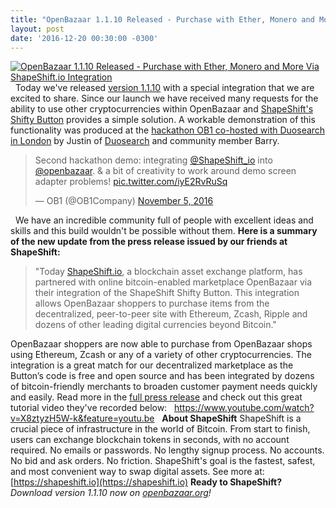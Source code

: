 ```yaml
---
title: "OpenBazaar 1.1.10 Released - Purchase with Ether, Monero and More Via ShapeShift.io Integration" 
layout: post
date: '2016-12-20 00:30:00 -0300'
---
```

        
[![OpenBazaar 1.1.10 Released - Purchase with Ether, Monero and More Via ShapeShift.io Integration](OpenBazaar-1.1.10-Released-Purchase-with-Ether-Monero-and-More-Via-ShapeShift.io-Integration1.png)](OpenBazaar-1.1.10-Released-Purchase-with-Ether-Monero-and-More-Via-ShapeShift.io-Integration1.png)   Today we've released [version 1.1.10](http://openbazaar.org/download.html) with a special integration that we are excited to share. Since our launch we have received many requests for the ability to use other cryptocurrencies within OpenBazaar and [ShapeShift's Shifty Button](https://info.shapeshift.io/tools/shifty-button) provides a simple solution. A workable demonstration of this functionality was produced at the [hackathon OB1 co-hosted with Duosearch in London](https://blog.openbazaar.org/openbazaar-hackathon-with-duosearch-and-blockchain-money-in-london/#.WFlQ2bYrKV4) by Justin of [Duosearch](http://duosear.ch) and community member Barry.  

> Second hackathon demo: integrating [@ShapeShift_io](https://twitter.com/ShapeShift_io) into [@openbazaar](https://twitter.com/openbazaar). & a bit of creativity to work around demo screen adapter problems! [pic.twitter.com/iyE2RvRuSq](https://t.co/iyE2RvRuSq)
> 
> — OB1 (@OB1Company) [November 5, 2016](https://twitter.com/OB1Company/status/794956215574990848)

  We have an incredible community full of people with excellent ideas and skills and this build wouldn't be possible without them. **Here is a summary of the new update from the press release issued by our friends at ShapeShift:**

> "Today [ShapeShift.io](http://ShapeShift.io), a blockchain asset exchange platform, has partnered with online bitcoin-enabled marketplace OpenBazaar via their integration of the ShapeShift Shifty Button. This integration allows OpenBazaar shoppers to purchase items from the decentralized, peer-to-peer site with Ethereum, Zcash, Ripple and dozens of other leading digital currencies beyond Bitcoin."

OpenBazaar shoppers are now able to purchase from OpenBazaar shops using Ethereum, Zcash or any of a variety of other cryptocurrencies. The integration is a great match for our decentralized marketplace as the Button’s code is free and open source and has been integrated by dozens of bitcoin-friendly merchants to broaden customer payment needs quickly and easily. Read more in the [full press release](http://www.prweb.com/releases/2016/openbazaar/prweb13936818.htm) and check out this great tutorial video they've recorded below:   https://www.youtube.com/watch?v=X8ztyzH5W-k&feature=youtu.be   **About ShapeShift** ShapeShift is a crucial piece of infrastructure in the world of Bitcoin. From start to finish, users can exchange blockchain tokens in seconds, with no account required. No emails or passwords. No lengthy sign­up process. No accounts. No bid and ask orders. No friction. ShapeShift's goal is the fastest, safest, and most convenient way to swap digital assets. See more at: [https://shapeshift.io](https://shapeshift.io) **Ready to ShapeShift?** _Download version 1.1.10 now on [openbazaar.org](https://openbazaar.org/download.html)!_